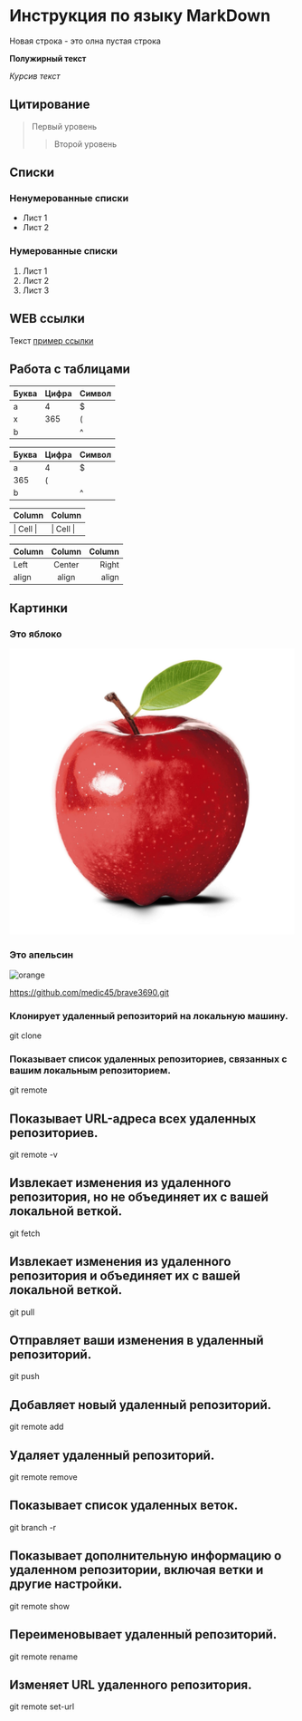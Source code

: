 # Инструкция по языку MarkDown

Новая строка - это олна пустая строка

**Полужирный текст**

*Курсив текст*

## Цитирование
> Первый уровень
>> Второй уровень

## Списки
### Ненумерованные списки
* Лист 1
* Лист 2
### Нумерованные списки
1. Лист 1
2. Лист 2
3. Лист 3

## WEB ссылки
Текст [пример ссылки](http.example.com "Всплывающая подсказка")

## Работа с таблицами

Буква | Цифра | Символ
------ | ------|----------
a      | 4     | $
x      | 365    | (
b      |       | ^  

Буква|Цифра|Символ
---|---|---
a|4|$
 |365|(
b| |^  

Column | Column
------ | ------
\| Cell \|| \| Cell \|  


Column | Column | Column
:----- | :----: | -----:
Left   | Center | Right
align  | align  | align

## Картинки

### Это яблоко

![apple](apple.jpg)

### Это апельсин

![orange](orange.png)

https://github.com/medic45/brave3690.git

### Клонирует удаленный репозиторий на локальную машину.

git clone <url>

### Показывает список удаленных репозиториев, связанных с вашим локальным репозиторием.

git remote

## Показывает URL-адреса всех удаленных репозиториев.

git remote -v

## Извлекает изменения из удаленного репозитория, но не объединяет их с вашей локальной веткой.

git fetch <remote>

## Извлекает изменения из удаленного репозитория и объединяет их с вашей локальной веткой.

git pull <remote> <branch>

## Отправляет ваши изменения в удаленный репозиторий.

git push <remote> <branch>

## Добавляет новый удаленный репозиторий.

git remote add <name> <url>

## Удаляет удаленный репозиторий.

git remote remove <name>

## Показывает список удаленных веток.

git branch -r

## Показывает дополнительную информацию о удаленном репозитории, включая ветки и другие настройки.

git remote show <name>

## Переименовывает удаленный репозиторий.

git remote rename <old-name> <new-name>

## Изменяет URL удаленного репозитория.

git remote set-url <name> <new-url>
